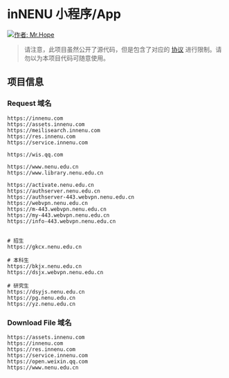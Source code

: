 # inNENU 小程序/App

[![作者: Mr.Hope](https://img.shields.io/badge/作者-Mr.Hope-blue.svg?style=for-the-badge)](https://mister-hope.com)

> 请注意，此项目虽然公开了源代码，但是包含了对应的 [协议](https://github.com/inNENU/inNENU/tree/main/LICENSE) 进行限制。请勿以为本项目代码可随意使用。

## 项目信息

### Request 域名

```
https://innenu.com
https://assets.innenu.com
https://meilisearch.innenu.com
https://res.innenu.com
https://service.innenu.com

https://wis.qq.com

https://www.nenu.edu.cn
https://www.library.nenu.edu.cn

https://activate.nenu.edu.cn
https://authserver.nenu.edu.cn
https://authserver-443.webvpn.nenu.edu.cn
https://webvpn.nenu.edu.cn
https://m-443.webvpn.nenu.edu.cn
https://my-443.webvpn.nenu.edu.cn
https://info-443.webvpn.nenu.edu.cn


# 招生
https://gkcx.nenu.edu.cn

# 本科生
https://bkjx.nenu.edu.cn
https://dsjx.webvpn.nenu.edu.cn

# 研究生
https://dsyjs.nenu.edu.cn
https://pg.nenu.edu.cn
https://yz.nenu.edu.cn
```

### Download File 域名

```
https://assets.innenu.com
https://innenu.com
https://res.innenu.com
https://service.innenu.com
https://open.weixin.qq.com
https://www.nenu.edu.cn
```

